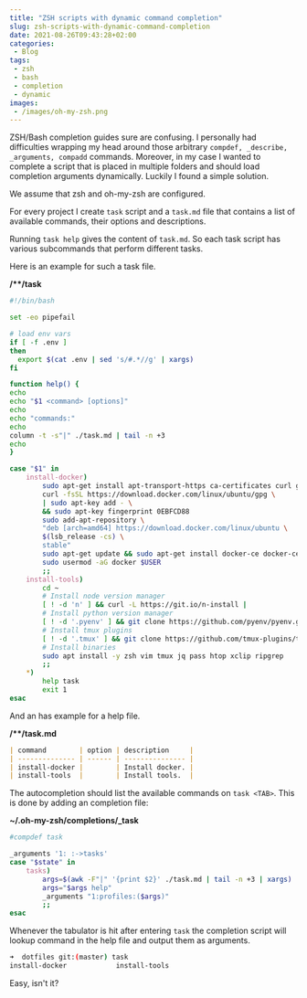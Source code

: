 ```yaml
---
title: "ZSH scripts with dynamic command completion"
slug: zsh-scripts-with-dynamic-command-completion
date: 2021-08-26T09:43:28+02:00
categories:
 - Blog
tags:
 - zsh
 - bash
 - completion
 - dynamic
images:
 - /images/oh-my-zsh.png
---
```


ZSH/Bash completion guides sure are confusing. I personally had difficulties wrapping my head around those arbitrary `compdef, _describe, _arguments, compadd`  commands. Moreover, in my case I wanted to complete a script that is placed in multiple folders and should load completion arguments dynamically. Luckily I found a simple solution.

<!--more-->

We assume that zsh and oh-my-zsh are configured.

For every project I create `task` script and a `task.md` file that contains a list of available commands, their options and descriptions.

Running `task help` gives the content of `task.md`. So each task script has various subcommands that perform different tasks.

Here is an example for such a task file.

**/\*\*/task**

```bash
#!/bin/bash

set -eo pipefail

# load env vars
if [ -f .env ]
then
  export $(cat .env | sed 's/#.*//g' | xargs)
fi

function help() {
echo
echo "$1 <command> [options]"
echo
echo "commands:"
echo
column -t -s"|" ./task.md | tail -n +3
echo
}

case "$1" in
    install-docker)
        sudo apt-get install apt-transport-https ca-certificates curl gnupg-agent software-properties-common
        curl -fsSL https://download.docker.com/linux/ubuntu/gpg \
        | sudo apt-key add - \
        && sudo apt-key fingerprint 0EBFCD88
        sudo add-apt-repository \
        "deb [arch=amd64] https://download.docker.com/linux/ubuntu \
        $(lsb_release -cs) \
        stable"
        sudo apt-get update && sudo apt-get install docker-ce docker-ce-cli containerd.io
        sudo usermod -aG docker $USER
        ;;
    install-tools)
        cd ~
        # Install node version manager
        [ ! -d 'n' ] && curl -L https://git.io/n-install | 
        # Install python version manager
        [ ! -d '.pyenv' ] && git clone https://github.com/pyenv/pyenv.git ~/.pyenv
        # Install tmux plugins
        [ ! -d '.tmux' ] && git clone https://github.com/tmux-plugins/tpm ~/.tmux/plugins/tpm
        # Install binaries
        sudo apt install -y zsh vim tmux jq pass htop xclip ripgrep
        ;;
    *)
        help task
        exit 1
esac

```

And an has example for a help file.

**/\*\*/task.md**

```markdown
| command        | option | description     |
| -------------- | ------ | --------------- |
| install-docker |        | Install docker. |
| install-tools  |        | Install tools.  |

```

The autocompletion should list the available commands on `task <TAB>`. This is done by adding an completion file:

**~/.oh-my-zsh/completions/_task**

```bash
#compdef task

_arguments '1: :->tasks'
case "$state" in
    tasks)
        args=$(awk -F"|" '{print $2}' ./task.md | tail -n +3 | xargs)
        args="$args help"
        _arguments "1:profiles:($args)"
        ;;
esac

```

Whenever the tabulator is hit after entering `task` the completion script will lookup command in the help file and output them as arguments.

```bash
➜  dotfiles git:(master) task
install-docker            install-tools 
```

Easy, isn't it?
